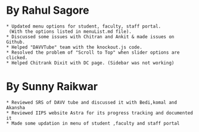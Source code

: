 By Rahul Sagore
===============

	* Updated menu options for student, faculty, staff portal.
	 (With the options listed in menuList.md file).
	* Discussed some issues with Chitran and Ankit & made issues on Github.
	* Helped "DAVVTube" team with the knockout.js code.
	* Resolved the problem of "Scroll to Top" when slider options are clicked.
	* Helped Chitrank Dixit with DC page. (Sidebar was not working)

By Sunny Raikwar
================
	
	* Reviewed SRS of DAVV tube and discussed it with Bedi,komal and Akansha
	* Reviewed IIPS website Astra for its progress tracking and documented it
	* Made some updation in menu of student ,faculty and staff portal
	
	
